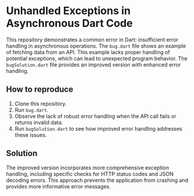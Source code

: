 # Unhandled Exceptions in Asynchronous Dart Code

This repository demonstrates a common error in Dart: insufficient error handling in asynchronous operations. The `bug.dart` file shows an example of fetching data from an API.  This example lacks proper handling of potential exceptions, which can lead to unexpected program behavior.  The `bugSolution.dart` file provides an improved version with enhanced error handling.

## How to reproduce

1. Clone this repository.
2. Run `bug.dart`.
3. Observe the lack of robust error handling when the API call fails or returns invalid data.
4. Run `bugSolution.dart` to see how improved error handling addresses these issues.

## Solution

The improved version incorporates more comprehensive exception handling, including specific checks for HTTP status codes and JSON decoding errors.  This approach prevents the application from crashing and provides more informative error messages.